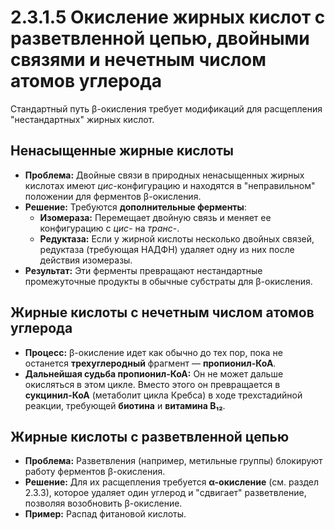 # 2.3.1.5 Окисление жирных кислот с разветвленной цепью, двойными связями и нечетным числом атомов углерода

Стандартный путь β-окисления требует модификаций для расщепления "нестандартных" жирных кислот.

## Ненасыщенные жирные кислоты

*   **Проблема:** Двойные связи в природных ненасыщенных жирных кислотах имеют *цис*-конфигурацию и находятся в "неправильном" положении для ферментов β-окисления.
*   **Решение:** Требуются **дополнительные ферменты**:
    *   **Изомераза:** Перемещает двойную связь и меняет ее конфигурацию с *цис*- на *транс*-.
    *   **Редуктаза:** Если у жирной кислоты несколько двойных связей, редуктаза (требующая НАДФН) удаляет одну из них после действия изомеразы.
*   **Результат:** Эти ферменты превращают нестандартные промежуточные продукты в обычные субстраты для β-окисления.

## Жирные кислоты с нечетным числом атомов углерода

*   **Процесс:** β-окисление идет как обычно до тех пор, пока не останется **трехуглеродный** фрагмент — **пропионил-КоА**.
*   **Дальнейшая судьба пропионил-КоА:** Он не может дальше окисляться в этом цикле. Вместо этого он превращается в **сукцинил-КоА** (метаболит цикла Кребса) в ходе трехстадийной реакции, требующей **биотина** и **витамина B₁₂**.

## Жирные кислоты с разветвленной цепью

*   **Проблема:** Разветвления (например, метильные группы) блокируют работу ферментов β-окисления.
*   **Решение:** Для их расщепления требуется **α-окисление** (см. раздел 2.3.3), которое удаляет один углерод и "сдвигает" разветвление, позволяя возобновить β-окисление.
*   **Пример:** Распад фитановой кислоты.
